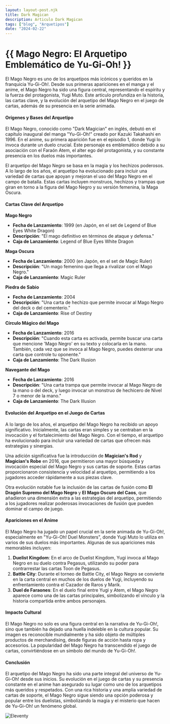 ```yaml
---
layout: layout-post.njk
title: Dark Magican
description: Articulo Dark Magican
tags: ["blog", "Arquetipos"]
date: "2024-02-22"
---
```


# {{ Mago Negro: El Arquetipo Emblemático de Yu-Gi-Oh! }}

El Mago Negro es uno de los arquetipos más icónicos y queridos en la franquicia Yu-Gi-Oh!. Desde sus primeras apariciones en el manga y el anime, el Mago Negro ha sido una figura central, representando el espíritu y la fuerza del protagonista, Yugi Muto. Este artículo profundiza en la historia, las cartas clave, y la evolución del arquetipo del Mago Negro en el juego de cartas, además de su presencia en la serie animada.

#### Orígenes y Bases del Arquetipo

El Mago Negro, conocido como "Dark Magician" en inglés, debutó en el capítulo inaugural del manga "Yu-Gi-Oh!" creado por Kazuki Takahashi en 1996. En el anime, su primera aparición fue en el episodio 1, donde Yugi lo invoca durante un duelo crucial. Este personaje es emblemático debido a su asociación con el Faraón Atem, el alter ego del protagonista, y su constante presencia en los duelos más importantes.

El arquetipo del Mago Negro se basa en la magia y los hechizos poderosos. A lo largo de los años, el arquetipo ha evolucionado para incluir una variedad de cartas que apoyan y mejoran el uso del Mago Negro en el campo de batalla. Estas cartas incluyen monstruos, hechizos y trampas que giran en torno a la figura del Mago Negro y su versión femenina, la Maga Oscura.

#### Cartas Clave del Arquetipo

**Mago Negro**
- **Fecha de Lanzamiento**: 1999 (en Japón, en el set de Legend of Blue Eyes White Dragon)
- **Descripción**: "El mago definitivo en términos de ataque y defensa."
- **Caja de Lanzamiento**: Legend of Blue Eyes White Dragon

**Maga Oscura**
- **Fecha de Lanzamiento**: 2000 (en Japón, en el set de Magic Ruler)
- **Descripción**: "Un mago femenino que llega a rivalizar con el Mago Negro."
- **Caja de Lanzamiento**: Magic Ruler

**Piedra de Sabio**
- **Fecha de Lanzamiento**: 2004
- **Descripción**: "Una carta de hechizo que permite invocar al Mago Negro del deck o del cementerio."
- **Caja de Lanzamiento**: Rise of Destiny

**Círculo Mágico del Mago**
- **Fecha de Lanzamiento**: 2016
- **Descripción**: "Cuando esta carta es activada, permite buscar una carta que mencione 'Mago Negro' en su texto y colocarla en la mano. También, cada vez que se invoca al Mago Negro, puedes desterrar una carta que controle tu oponente."
- **Caja de Lanzamiento**: The Dark Illusion

**Navegante del Mago**
- **Fecha de Lanzamiento**: 2016
- **Descripción**: "Una carta trampa que permite invocar al Mago Negro de la mano o del deck, y luego invocar un monstruo de hechicero de Nivel 7 o menor de la mano."
- **Caja de Lanzamiento**: The Dark Illusion

#### Evolución del Arquetipo en el Juego de Cartas

A lo largo de los años, el arquetipo del Mago Negro ha recibido un apoyo significativo. Inicialmente, las cartas eran simples y se centraban en la invocación y el fortalecimiento del Mago Negro. Con el tiempo, el arquetipo ha evolucionado para incluir una variedad de cartas que ofrecen más estrategias y sinergias.

Una adición significativa fue la introducción de **Magician's Rod** y **Magician's Robe** en 2016, que permitieron una mayor búsqueda y invocación especial del Mago Negro y sus cartas de soporte. Estas cartas proporcionaron consistencia y velocidad al arquetipo, permitiendo a los jugadores acceder rápidamente a sus piezas clave.

Otra evolución notable fue la inclusión de las cartas de fusión como **El Dragón Supremo del Mago Negro** y **El Mago Oscuro del Caos**, que añadieron una dimensión extra a las estrategias del arquetipo, permitiendo a los jugadores realizar poderosas invocaciones de fusión que pueden dominar el campo de juego.

#### Apariciones en el Anime

El Mago Negro ha jugado un papel crucial en la serie animada de Yu-Gi-Oh!, especialmente en "Yu-Gi-Oh! Duel Monsters", donde Yugi Muto lo utiliza en varios de sus duelos más importantes. Algunas de sus apariciones más memorables incluyen:

1. **Duelist Kingdom**: En el arco de Duelist Kingdom, Yugi invoca al Mago Negro en su duelo contra Pegasus, utilizando su poder para contrarrestar las cartas Toon de Pegasus.
2. **Battle City**: Durante el torneo de Battle City, el Mago Negro se convierte en la carta central en muchos de los duelos de Yugi, incluyendo su enfrentamiento contra el Cazador de Raros y Marik.
3. **Duel de Faraones**: En el duelo final entre Yugi y Atem, el Mago Negro aparece como una de las cartas principales, simbolizando el vínculo y la historia compartida entre ambos personajes.

#### Impacto Cultural

El Mago Negro no solo es una figura central en la narrativa de Yu-Gi-Oh!, sino que también ha dejado una huella indeleble en la cultura popular. Su imagen es reconocible mundialmente y ha sido objeto de múltiples productos de merchandising, desde figuras de acción hasta ropa y accesorios. La popularidad del Mago Negro ha transcendido el juego de cartas, convirtiéndose en un símbolo del mundo de Yu-Gi-Oh!.

#### Conclusión

El arquetipo del Mago Negro ha sido una parte integral del universo de Yu-Gi-Oh! desde sus inicios. Su evolución en el juego de cartas y su presencia constante en el anime han asegurado su lugar como uno de los arquetipos más queridos y respetados. Con una rica historia y una amplia variedad de cartas de soporte, el Mago Negro sigue siendo una opción poderosa y popular entre los duelistas, simbolizando la magia y el misterio que hacen de Yu-Gi-Oh! un fenómeno global.

![Eleventy](/img/eleventy.svg)
